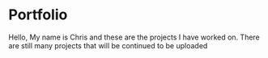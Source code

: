 # Portfolio
Hello, 
My name is Chris and these are the projects I have worked on. 
There are still many projects that will be continued to be uploaded
